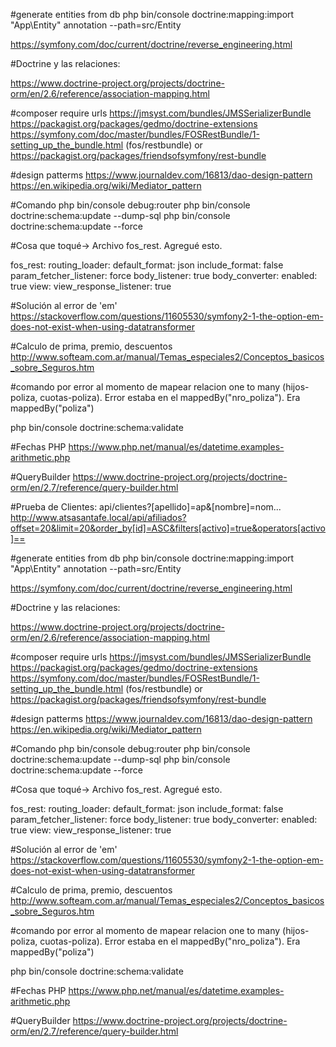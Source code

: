 #generate entities from db
php bin/console doctrine:mapping:import "App\Entity" annotation --path=src/Entity

https://symfony.com/doc/current/doctrine/reverse_engineering.html

#Doctrine y las relaciones:

https://www.doctrine-project.org/projects/doctrine-orm/en/2.6/reference/association-mapping.html
	
#composer require urls
https://jmsyst.com/bundles/JMSSerializerBundle
https://packagist.org/packages/gedmo/doctrine-extensions
https://symfony.com/doc/master/bundles/FOSRestBundle/1-setting_up_the_bundle.html (fos/restbundle)
or
https://packagist.org/packages/friendsofsymfony/rest-bundle


#design patterms
https://www.journaldev.com/16813/dao-design-pattern
https://en.wikipedia.org/wiki/Mediator_pattern

#Comando
php bin/console debug:router
php bin/console doctrine:schema:update --dump-sql
php bin/console doctrine:schema:update --force


#Cosa que toqué-> Archivo fos_rest. Agregué esto.

fos_rest:
  routing_loader:
    default_format: json
    include_format: false
  param_fetcher_listener: force
  body_listener: true
  body_converter:
    enabled: true
  view:
    view_response_listener: true
    
#Solución al error de 'em'
https://stackoverflow.com/questions/11605530/symfony2-1-the-option-em-does-not-exist-when-using-datatransformer

#Calculo de prima, premio, descuentos
http://www.softeam.com.ar/manual/Temas_especiales2/Conceptos_basicos_sobre_Seguros.htm

#comando por error al momento de mapear relacion one to many (hijos-poliza, cuotas-poliza). Error estaba en el mappedBy("nro_poliza"). Era mappedBy("poliza")

php bin/console doctrine:schema:validate

#Fechas PHP
https://www.php.net/manual/es/datetime.examples-arithmetic.php

#QueryBuilder
https://www.doctrine-project.org/projects/doctrine-orm/en/2.7/reference/query-builder.html


#Prueba de Clientes:
   api/clientes?[apellido]=ap&[nombre]=nom...
  http://www.atsasantafe.local/api/afiliados?offset=20&limit=20&order_by[id]=ASC&filters[activo]=true&operators[activo]==


#generate entities from db
php bin/console doctrine:mapping:import "App\Entity" annotation --path=src/Entity

https://symfony.com/doc/current/doctrine/reverse_engineering.html

#Doctrine y las relaciones:

https://www.doctrine-project.org/projects/doctrine-orm/en/2.6/reference/association-mapping.html
	
#composer require urls
https://jmsyst.com/bundles/JMSSerializerBundle
https://packagist.org/packages/gedmo/doctrine-extensions
https://symfony.com/doc/master/bundles/FOSRestBundle/1-setting_up_the_bundle.html (fos/restbundle)
or
https://packagist.org/packages/friendsofsymfony/rest-bundle


#design patterms
https://www.journaldev.com/16813/dao-design-pattern
https://en.wikipedia.org/wiki/Mediator_pattern

#Comando
php bin/console debug:router
php bin/console doctrine:schema:update --dump-sql
php bin/console doctrine:schema:update --force


#Cosa que toqué-> Archivo fos_rest. Agregué esto.

fos_rest:
  routing_loader:
    default_format: json
    include_format: false
  param_fetcher_listener: force
  body_listener: true
  body_converter:
    enabled: true
  view:
    view_response_listener: true
    
#Solución al error de 'em'
https://stackoverflow.com/questions/11605530/symfony2-1-the-option-em-does-not-exist-when-using-datatransformer

#Calculo de prima, premio, descuentos
http://www.softeam.com.ar/manual/Temas_especiales2/Conceptos_basicos_sobre_Seguros.htm

#comando por error al momento de mapear relacion one to many (hijos-poliza, cuotas-poliza). Error estaba en el mappedBy("nro_poliza"). Era mappedBy("poliza")

php bin/console doctrine:schema:validate

#Fechas PHP
https://www.php.net/manual/es/datetime.examples-arithmetic.php

#QueryBuilder
https://www.doctrine-project.org/projects/doctrine-orm/en/2.7/reference/query-builder.html


